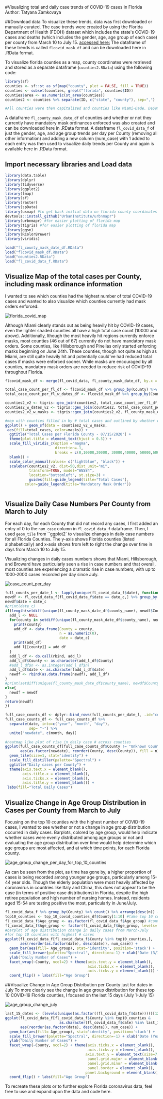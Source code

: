 #Visualizing total and daily case trends of COVID-19 cases in Florida
Author: Tatyana Zamkovaya

##Download data
To visualize these trends, data was first downloaded or manually curated.
The case trends were created by using the Florida Department of Health (FDOH) dataset which includes the state's COVID-19 cases and deaths (which includes the gender, age, age group of each case) per county from March 10 to July 15.
[accessed here:](https://open-fdoh.hub.arcgis.com/datasets/florida-covid19-case-line-data)
The dataframe of these trends is called `flcovid_mask_df` and can be downloaded here in .RData format.

To visualize florida counties as a map, county coordinates were retrieved and stored as a separate dataframe (`counties2.RData`) using the following code:
```r 
library(sf)
counties <- sf::st_as_sf(map("county", plot = FALSE, fill = TRUE))
counties <- subset(counties, grepl("florida", counties$ID))
counties$area <- as.numeric(st_area(counties))
counties2 <- counties %>% separate(ID, c("state", "county"), sep=",")

#All counties were then capitalized and counties like Miami-Dade, DeSoto, and Palm Beach were then manually changed so that they fit the fl_covid_data format. 
```

A dataframe `fl_county_mask_date_df` of counties and whether or not they currently have mandatory mask ordinances enforced was also created and can be downloaded here in .RData format. 
A dataframe `fl_covid_data_f` of just the gender, age, and age group trends per day per County (removing all other information) and adding a new column (num_case) with 1 added to each entry was then used to visualize daily trends per County and again is available here in .RData format.


## Import necessary libraries and Load data
```r 
library(data.table)
library(dplyr)
library(tidyverse)
library(ggplot2) 
library(tmap)
library(sf)
library(raster)
library(spData)
library(usmap) #to get back initial data on florida county coordinates
devtools::install_github("UrbanInstitute/urbnmapr")
library(urbnmapr) #for easier plotting of florida map
library(tigris) #for easier plotting of florida map
library(ggsn)
library(RColorBrewer)
library(viridis)

load("fl_county_mask_date_df.RData")
load("flcovid_mask_df.RData")
load("counties2.RData")
load("fl_covid_data_f.RData")

````
## Visualize Map of the total cases per County, including mask ordinance information
I wanted to see which counties had the highest number of total COVID-19 cases and wanted to also visualize which counties currently had mask orders enforced.

![florida_covid_map](https://github.com/tatyanaz/FL_covid_vis/blob/master/total_case_map.png)

Although Miami clearly stands out as being heavily hit by COVID-19 cases, even the lighter shaded counties all have a high total case count (10000 and above). 
Additionally, lthough the most heavily hit regions currently enforce masks, most counties (46 out of 67) currently do not have mandatory mask orders. Some counties, like Hillsborough and Pinellas only started enforcing masks beginning on June 24th. These counties, though not quite as high as Miami, are still quite heavily hit and potentially could've had reduced total cases if masks were enforced sooner. 
While masks are encouraged by all counties, mandatory mask orders are needed to reduce risk of COVID-19 throughout Florida. 

```r 
flcovid_mask_df <- merge(fl_covid_data, fl_county_mask_date_df, by.x = "County", by.y="CountyName", all.x=TRUE)

total_case_count_per_fl_df <- flcovid_mask_df %>% group_by(County) %>% count() %>% rename(total_cases = n, county_name = County)
total_case_count_per_fl_w_dates_df <- flcovid_mask_df %>% group_by(County, date) %>% count() %>% rename(total_cases = n, county_name = County)

counties2_v2 <- tigris::geo_join(counties2, total_case_count_per_fl_df, "CountName", "county_name")
counties2_w_dates_v2 <- tigris::geo_join(counties2, total_case_count_per_fl_w_dates_df, "CountName", "county_name")
counties2_v2_w_masks <- tigris::geo_join(counties2_v2, fl_county_mask_date_df, "CountName", "county_name")

#map with counties filled in by # total cases and outlined by whether or not masks are enforced by mandatory order
ggplot() + geom_sf(data = counties2_v2_w_masks,
 aes(fill=total_cases, color=masks)) + 
  ggtitle("Total Cases per Florida County - 07/15/2020") + 
  theme(plot.title = element_text(hjust = 0.5)) +
  scale_fill_viridis_c(option ="magma", 
                       direction=-1,
                       breaks = c(0,10000,20000, 30000,40000, 50000,60000)) + 
  blank() + 
  scale_color_manual(values= c("lightblue", "black")) +
  scalebar(counties2_v2, dist=50,dist_unit="mi",
           transform=TRUE, model="WGS84", 
           location="bottomleft", st.size=3) + 
           guides(fill=guide_legend(title="Total Cases"), 
         color=guide_legend(title="Mandatory Mask Order"))
         
```
## Visualize Daily Case Numbers Per County from March to July
For each day, for each County that did not record any cases, I first added an entry of 0 to the `num_case` column in `fl_covid_data_f` dataframe. 
Then, I used `geom_tile` from ``ggplot2` to visualize changes in daily case numbers for all Florida Counties.
The y-axis shows Florida counties (listed alphabetically) and x-axis shows from left to right the change over time in days from March 10 to July 15. 

Visualizing changes in daily cases numbers shows that Miami, Hillsborough, and Broward have particularly seen a rise in case numbers and that overall, most counties are experiencing a dramatic rise in case numbers, with up to 1000-2000 cases recorded per day since July. 

![case_count_per_day](https://github.com/tatyanaz/FL_covid_vis/blob/master/case_count_per_day.png)

``` r
full_counts_per_date_l <- lapply(unique(fl_covid_data_f$date), function(date_c){
newdf <- fl_covid_data_f[fl_covid_data_f$date == date_c,] %>% group_by(County) %>% count()
newdf$date = date_c
#print(date_c)
if(length(setdiff(unique(fl_county_mask_date_df$county_name), newdf$County)) > 0){
  add_l <- NULL
  for(county in setdiff(unique(fl_county_mask_date_df$county_name), newdf$County)){
    print(county)
    add_df <- data.frame(County = county, 
                         n = as.numeric(0),
                         date = date_c)
    print(add_df)
    add_l[[county]] = add_df
  }
  add_l_df <- do.call(rbind, add_l)
  add_l_df$County <- as.character(add_l_df$County)
  #add_l_df$n <- as.integer(add_l_df$n)
  add_l_df$date <- as.character(add_l_df$date)
  newdf <- rbind(as.data.frame(newdf), add_l_df)
}
#print(setdiff(unique(fl_county_mask_date_df$county_name), newdf$County))
else{
  newdf = newdf
}
return(newdf)
})

full_case_counts_df <- dplyr::bind_rows(full_counts_per_date_l, .id="column_label")
full_case_counts_df <- full_case_counts_df %>% 
  separate(date, into=c("year", "month", "day"), 
           sep= "-") %>% 
  unite("newdate", c(month, day))
  
#heatmap like plot of rise in daily case # across counties
ggplot(full_case_counts_df[full_case_counts_df$County != "Unknown County",], 
       aes(as.factor(newdate), reorder(County, desc(County)), fill = n)) + 
  geom_tile(size=1, stat="identity") +
  scale_fill_distiller(palette="Spectral") + 
  ggtitle("Daily cases per County") + 
  theme(axis.text.x = element_blank(), 
        axis.title.x = element_blank(),
        axis.ticks.x = element_blank(),
        axis.title.y = element_blank()) + 
 labs(fill="Total Daily Cases")
```

## Visualize Change in Age Group Distribution in Cases per County from March to July
Focusing on the top 10 counties with the highest number of COVID-19 cases, I wanted to see whether or not a change in age group distribution occurred in daily cases. 
Barplots, colored by age group, would help indicate whether cases were evenly distributed among age groups or not and evaluating the age group distribution over time would help determine which age groups are most affected, and at which time points, for each Florida county.

![age_group_change_per_day_for_top_10_counties](https://github.com/tatyanaz/FL_covid_vis/blob/master/Change_in_age_group_dist_of_cases_for_top10covidcounties.png)

As can be seen from the plot, as time has gone by, a higher proportion of cases is being recorded among younger age groups, particularly among 15-44 year olds.
Though the elderly population were most heavily affected by coronavirus in countries like Italy and China, this does not appear to be the case (in terms of positive case distributions) in Florida, despite the high retiree population and high number of nursing homes. Instead, residents aged 15-54 are testing positive the most, particularly in June/July. 

``` r
fl_covid_data_f %>% group_by(County) %>% count() %>% arrange(desc(n)) -> top_10_covid_counties_df #order counts of case # from county with highest # counts to lowest 
top10_counties <- top_10_covid_counties_df$County[1:10] #take top 10 counties with highest # of cases
fl_covid_data_f$Age_group <- as.factor(fl_covid_data_f$Age_group) #convert age group variable to factor and reorder age ranges
fl_covid_data_f$Age_group <- factor(fl_covid_data_f$Age_group, levels= c("0-4 years", "5-14 years", "15-24 years", "25-34 years", "35-44 years", "45-54 years", "55-64 years", "65-74 years", "75-84 years", "85+ years", "Unknown"))
#barplot of age distribution change in daily cases from March-July 
#for top 10 counties with highest # cases 
ggplot(fl_covid_data_f[fl_covid_data_f$County %in% top10_counties,], 
       aes(reorder(as.factor(date), desc(date)), num_case)) + 
  geom_bar(aes(fill= Age_group), stat='identity', position='stack') + 
  scale_fill_brewer(palette="Spectral", direction=-1) + xlab("Date (3/10/2020-07/15/2020)") + 
  ylab("Daily Number of Cases") +
  facet_wrap(~County, ncol=2) + theme(axis.text.y = element_blank(), 
                                      axis.ticks.x = element_blank(),
                                      axis.ticks.y = element_blank()) + 
  coord_flip() + labs(fill="Age Group")
```

##Visualize Change in Age Group Distribution per County just for dates in July
To more clearly see the change in age group distribution for these top 10 COVID-19 Florida counties, I focused on the last 15 days (July 1-July 15)

![age_group_change_july](https://github.com/tatyanaz/FL_covid_vis/blob/master/just_july_dates_age_dist_changes.png)


``` r
last_15_dates <- (levels(unique(as.factor((fl_covid_data_f$date)))))[121:135] #actually last 15 - all july dates
ggplot(fl_covid_data_f[fl_covid_data_f$County %in% top10_counties & 
                         as.character(fl_covid_data_f$date) %in% last_15_dates,], 
       aes(reorder(as.factor(date), desc(date)), num_case)) + 
  geom_bar(aes(fill= Age_group), stat='identity', position='stack') + 
  scale_fill_brewer(palette="Spectral", direction=-1) + xlab("Date (Year-Month-Day)") + 
  ylab("Daily Number of Cases") +
  facet_wrap(~County, ncol=2) + theme(axis.ticks.x = element_blank(),
                                      axis.ticks.y = element_blank(),
                                     axis.text.y = element_text(size=7, vjust=0.5),
                                      panel.grid.major = element_blank(),
                                      panel.grid.minor = element_blank(),
                                      panel.border = element_blank(),
                                     panel.background = element_blank()) + 
  coord_flip() + labs(fill="Age Group")
```
To recreate these plots or to further explore Florida coronavirus data, feel free to use and expand upon the data and code here.



 